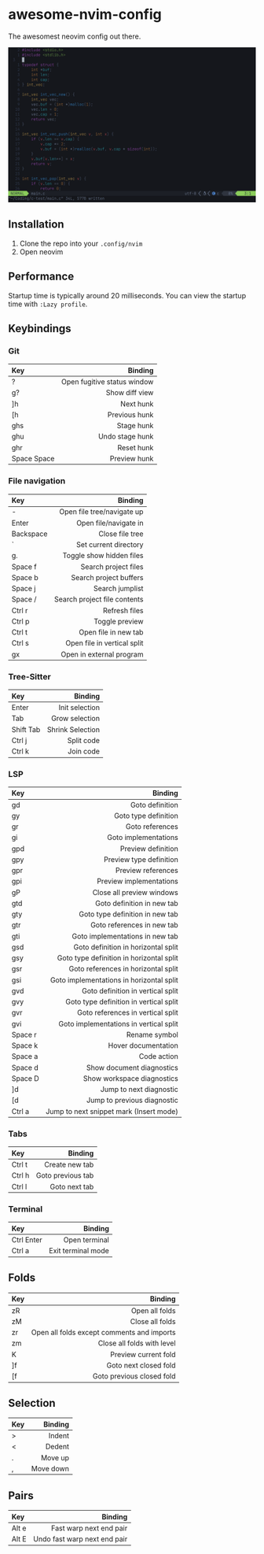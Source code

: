 # awesome-nvim-config

The awesomest neovim config out there.

![Screenshot of config](preview.png)

## Installation

1. Clone the repo into your `.config/nvim`
2. Open neovim

## Performance

Startup time is typically around 20 milliseconds. You can view the startup time
with `:Lazy profile`.

## Keybindings

### Git

| Key         |                     Binding |
| :---------- | --------------------------: |
| ?           | Open fugitive status window |
| g?          |              Show diff view |
| ]h          |                   Next hunk |
| [h          |               Previous hunk |
| ghs         |                  Stage hunk |
| ghu         |             Undo stage hunk |
| ghr         |                  Reset hunk |
| Space Space |                Preview hunk |

### File navigation

| Key       |                      Binding |
| :-------- | ---------------------------: |
| -         |   Open file tree/navigate up |
| Enter     |        Open file/navigate in |
| Backspace |              Close file tree |
| `         |        Set current directory |
| g.        |     Toggle show hidden files |
| Space f   |         Search project files |
| Space b   |       Search project buffers |
| Space j   |              Search jumplist |
| Space /   | Search project file contents |
| Ctrl r    |                Refresh files |
| Ctrl p    |               Toggle preview |
| Ctrl t    |         Open file in new tab |
| Ctrl s    |  Open file in vertical split |
| gx        |     Open in external program |

### Tree-Sitter

| Key       |          Binding |
| :-------- | ---------------: |
| Enter     |   Init selection |
| Tab       |   Grow selection |
| Shift Tab | Shrink Selection |
| Ctrl j    |       Split code |
| Ctrl k    |        Join code |

### LSP

| Key     |                                  Binding |
| :------ | ---------------------------------------: |
| gd      |                          Goto definition |
| gy      |                     Goto type definition |
| gr      |                          Goto references |
| gi      |                     Goto implementations |
| gpd     |                       Preview definition |
| gpy     |                  Preview type definition |
| gpr     |                       Preview references |
| gpi     |                  Preview implementations |
| gP      |                Close all preview windows |
| gtd     |               Goto definition in new tab |
| gty     |          Goto type definition in new tab |
| gtr     |               Goto references in new tab |
| gti     |          Goto implementations in new tab |
| gsd     |      Goto definition in horizontal split |
| gsy     | Goto type definition in horizontal split |
| gsr     |      Goto references in horizontal split |
| gsi     | Goto implementations in horizontal split |
| gvd     |        Goto definition in vertical split |
| gvy     |   Goto type definition in vertical split |
| gvr     |        Goto references in vertical split |
| gvi     |   Goto implementations in vertical split |
| Space r |                            Rename symbol |
| Space k |                      Hover documentation |
| Space a |                              Code action |
| Space d |                Show document diagnostics |
| Space D |               Show workspace diagnostics |
| \]d     |                  Jump to next diagnostic |
| \[d     |              Jump to previous diagnostic |
| Ctrl a  |  Jump to next snippet mark (Insert mode) |

### Tabs

| Key    |           Binding |
| :----- | ----------------: |
| Ctrl t |    Create new tab |
| Ctrl h | Goto previous tab |
| Ctrl l |     Goto next tab |

### Terminal

| Key        |            Binding |
| :--------- | -----------------: |
| Ctrl Enter |      Open terminal |
| Ctrl a     | Exit terminal mode |

## Folds

| Key |                                    Binding |
| :-- | -----------------------------------------: |
| zR  |                             Open all folds |
| zM  |                            Close all folds |
| zr  | Open all folds except comments and imports |
| zm  |                 Close all folds with level |
| K   |                       Preview current fold |
| ]f  |                      Goto next closed fold |
| [f  |                  Goto previous closed fold |

## Selection

| Key |   Binding |
| :-- | --------: |
| >   |    Indent |
| <   |    Dedent |
| .   |   Move up |
| ,   | Move down |

## Pairs

| Key   |                      Binding |
| :---- | ---------------------------: |
| Alt e |      Fast warp next end pair |
| Alt E | Undo fast warp next end pair |
